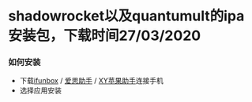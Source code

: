 # shadowrocket以及quantumult的ipa安装包，下载时间27/03/2020

### 如何安装
- 下载[ifunbox](http://www.i-funbox.com/zh-cn/index.html) / [爱思助手](https://www.i4.cn/) / [XY苹果助手](http://www.xyzs.com/zhushou/pc/#headTop)连接手机
- 选择应用安装
